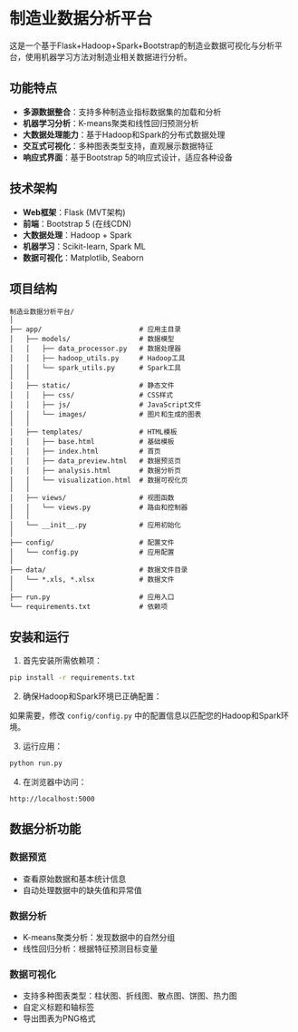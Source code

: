 # 制造业数据分析平台

这是一个基于Flask+Hadoop+Spark+Bootstrap的制造业数据可视化与分析平台，使用机器学习方法对制造业相关数据进行分析。

## 功能特点

- **多源数据整合**：支持多种制造业指标数据集的加载和分析
- **机器学习分析**：K-means聚类和线性回归预测分析
- **大数据处理能力**：基于Hadoop和Spark的分布式数据处理
- **交互式可视化**：多种图表类型支持，直观展示数据特征
- **响应式界面**：基于Bootstrap 5的响应式设计，适应各种设备

## 技术架构

- **Web框架**：Flask (MVT架构)
- **前端**：Bootstrap 5 (在线CDN)
- **大数据处理**：Hadoop + Spark
- **机器学习**：Scikit-learn, Spark ML
- **数据可视化**：Matplotlib, Seaborn

## 项目结构

```
制造业数据分析平台/
│
├── app/                        # 应用主目录
│   ├── models/                 # 数据模型
│   │   ├── data_processor.py   # 数据处理器
│   │   ├── hadoop_utils.py     # Hadoop工具
│   │   └── spark_utils.py      # Spark工具
│   │
│   ├── static/                 # 静态文件
│   │   ├── css/                # CSS样式
│   │   ├── js/                 # JavaScript文件
│   │   └── images/             # 图片和生成的图表
│   │
│   ├── templates/              # HTML模板
│   │   ├── base.html           # 基础模板
│   │   ├── index.html          # 首页
│   │   ├── data_preview.html   # 数据预览页
│   │   ├── analysis.html       # 数据分析页
│   │   └── visualization.html  # 数据可视化页
│   │
│   ├── views/                  # 视图函数
│   │   └── views.py            # 路由和控制器
│   │
│   └── __init__.py             # 应用初始化
│
├── config/                     # 配置文件
│   └── config.py               # 应用配置
│
├── data/                       # 数据文件目录
│   └── *.xls, *.xlsx           # 数据文件
│
├── run.py                      # 应用入口
└── requirements.txt            # 依赖项
```

## 安装和运行

1. 首先安装所需依赖项：

```bash
pip install -r requirements.txt
```

2. 确保Hadoop和Spark环境已正确配置：

如果需要，修改 `config/config.py` 中的配置信息以匹配您的Hadoop和Spark环境。

3. 运行应用：

```bash
python run.py
```

4. 在浏览器中访问：

```
http://localhost:5000
```

## 数据分析功能

### 数据预览
- 查看原始数据和基本统计信息
- 自动处理数据中的缺失值和异常值

### 数据分析
- K-means聚类分析：发现数据中的自然分组
- 线性回归分析：根据特征预测目标变量

### 数据可视化
- 支持多种图表类型：柱状图、折线图、散点图、饼图、热力图
- 自定义标题和轴标签
- 导出图表为PNG格式 